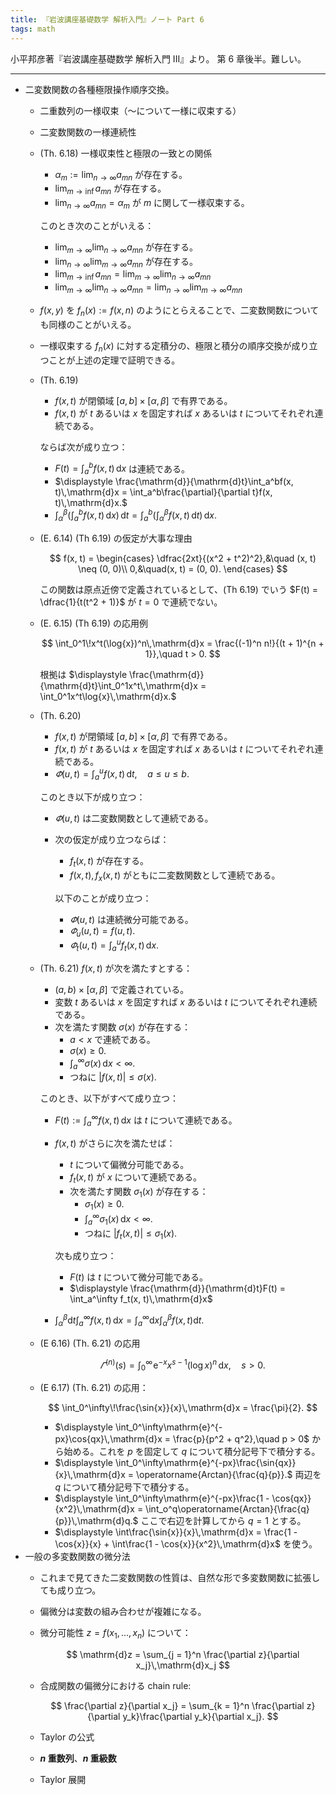 ```yaml
---
title: 『岩波講座基礎数学 解析入門』ノート Part 6
tags: math
---
```


小平邦彦著『岩波講座基礎数学 解析入門 III』より。
第 6 章後半。難しい。

----

* 二変数関数の各種極限操作順序交換。
  * 二重数列の一様収束（～について一様に収束する）
  * 二変数関数の一様連続性
  * (Th. 6.18) 一様収束性と極限の一致との関係
    * $\displaystyle \alpha_m := \lim_{n\to\infty} a_{mn}$ が存在する。
    * $\displaystyle \lim_{m\to\inf} a_{mn}$ が存在する。
    * $\displaystyle \lim_{n\to\infty} a_{mn} = \alpha_m$ が $m$ に関して一様収束する。

    このとき次のことがいえる：
    * $\displaystyle \lim_{m\to\infty}\lim_{n\to\infty}a_{mn}$ が存在する。
    * $\displaystyle \lim_{n\to\infty}\lim_{m\to\infty}a_{mn}$ が存在する。
    * $\displaystyle \lim_{m\to\inf} a_{mn} = \lim_{m\to\infty}\lim_{n\to\infty}a_{mn}$
    * $\displaystyle \lim_{m\to\infty}\lim_{n\to\infty}a_{mn} = \lim_{n\to\infty}\lim_{m\to\infty}a_{mn}$
  * $f(x, y)$ を $f_n(x) := f(x, n)$ のようにとらえることで、二変数関数についても同様のことがいえる。
  * 一様収束する $f_n(x)$ に対する定積分の、極限と積分の順序交換が成り立つことが上述の定理で証明できる。
  * (Th. 6.19)
    * $f(x, t)$ が閉領域 ${[a, b]} \times {[\alpha, \beta]}$ で有界である。
    * $f(x, t)$ が $t$ あるいは $x$ を固定すれば $x$ あるいは $t$ についてそれぞれ連続である。

    ならば次が成り立つ：
    * $\displaystyle F(t) = \int_a^bf(x, t)\,\mathrm{d}x$ は連続である。
    * $\displaystyle \frac{\mathrm{d}}{\mathrm{d}t}\int_a^bf(x, t)\,\mathrm{d}x = \int_a^b\frac{\partial}{\partial t}f(x, t)\,\mathrm{d}x.$
    * $\displaystyle \int_\alpha^\beta\left(\int_a^bf(x, t)\,\mathrm{d}x\right)\,\mathrm{d}t = \int_a^b\left(\int_\alpha^\beta f(x, t)\,\mathrm{d}t\right)\,\mathrm{d}x.$
  * (E. 6.14) (Th 6.19) の仮定が大事な理由

    $$
    f(x, t) = \begin{cases}
    \dfrac{2xt}{(x^2 + t^2)^2},&\quad (x, t) \neq (0, 0)\\
    0,&\quad(x, t) = (0, 0).
    \end{cases}
    $$

    この関数は原点近傍で定義されているとして、(Th 6.19) でいう $F(t) = \dfrac{1}{t(t^2 + 1)}$ が $t = 0$ で連続でない。
  * (E. 6.15) (Th 6.19) の応用例

    $$
    \int_0^1\!x^t(\log{x})^n\,\mathrm{d}x = \frac{(-1)^n n!}{(t + 1)^{n + 1}},\quad t > 0.
    $$

    根拠は $\displaystyle \frac{\mathrm{d}}{\mathrm{d}t}\int_0^1x^t\,\mathrm{d}x = \int_0^1x^t\log{x}\,\mathrm{d}x.$
  * (Th. 6.20)
    * $f(x, t)$ が閉領域 ${[a, b]} \times {[\alpha, \beta]}$ で有界である。
    * $f(x, t)$ が $t$ あるいは $x$ を固定すれば $x$ あるいは $t$ についてそれぞれ連続である。
    * $\displaystyle \varPhi(u, t) = \int_a^uf(x, t)\,\mathrm{d}t,\quad a \le u \le b.$

    このとき以下が成り立つ：
    * $\varPhi(u, t)$ は二変数関数として連続である。
    * 次の仮定が成り立つならば：
      * $f_t(x, t)$ が存在する。
      * $f(x, t), f_x(x, t)$ がともに二変数関数として連続である。

      以下のことが成り立つ：
      * $\varPhi(u, t)$ は連続微分可能である。
      * $\varPhi_u(u, t) = f(u, t).$
      * $\displaystyle \varPhi_t(u, t) = \int_a^uf_t(x, t)\,\mathrm{d}x.$
  * (Th. 6.21) $f(x, t)$ が次を満たすとする：
    * $(a, b) \times {[\alpha, \beta]}$ で定義されている。
    * 変数 $t$ あるいは $x$ を固定すれば $x$ あるいは $t$ についてそれぞれ連続である。
    * 次を満たす関数 $\sigma(x)$ が存在する：
      * $a < x$ で連続である。
      * $\sigma(x) \ge 0.$
      * $\displaystyle \int_a^\infty\sigma(x)\,\mathrm{d}x < \infty.$
      * つねに $\lvert f(x, t)\rvert \le \sigma(x).$

    このとき、以下がすべて成り立つ：
    * $\displaystyle F(t) := \int_a^\infty f(x, t)\,\mathrm{d}x$ は $t$ について連続である。
    * $f(x, t)$ がさらに次を満たせば：
      * $t$ について偏微分可能である。
      * $f_t(x, t)$ が $x$ について連続である。
      * 次を満たす関数 $\sigma_1(x)$ が存在する：
        * $\sigma_1(x) \ge 0.$
        * $\displaystyle \int_a^\infty\sigma_1(x)\,\mathrm{d}x < \infty.$
        * つねに $\lvert f_t(x, t)\rvert \le \sigma_1(x).$

      次も成り立つ：
      * $F(t)$ は $t$ について微分可能である。
      * $\displaystyle \frac{\mathrm{d}}{\mathrm{d}t}F(t) = \int_a^\infty f_t(x, t)\,\mathrm{d}x$
    * $\displaystyle \int_\alpha^\beta\mathrm{d}t\int_a^\infty f(x, t)\,\mathrm{d}x = \int_a^\infty \mathrm{d}x\int_\alpha^\beta f(x, t)\mathrm{d}t.$
  * (E 6.16) (Th. 6.21) の応用

    $$
    \varGamma^{(n)}(s) = \int_0^\infty\!\mathrm{e}^{-x} x^{s-1}(\log{x})^n\,\mathrm{d}x,\quad s > 0.
    $$

  * (E 6.17) (Th. 6.21) の応用：

    $$
    \int_0^\infty\!\frac{\sin{x}}{x}\,\mathrm{d}x = \frac{\pi}{2}.
    $$

    * $\displaystyle \int_0^\infty\mathrm{e}^{-px}\cos{qx}\,\mathrm{d}x = \frac{p}{p^2 + q^2},\quad p > 0$ から始める。これを $p$ を固定して $q$ について積分記号下で積分する。
    * $\displaystyle \int_0^\infty\mathrm{e}^{-px}\frac{\sin{qx}}{x}\,\mathrm{d}x = \operatorname{Arctan}{\frac{q}{p}}.$ 両辺を $q$ について積分記号下で積分する。
    * $\displaystyle \int_0^\infty\mathrm{e}^{-px}\frac{1 - \cos{qx}}{x^2}\,\mathrm{d}x = \int_o^q\operatorname{Arctan}{\frac{q}{p}}\,\mathrm{d}q.$ ここで右辺を計算してから $q = 1$ とする。
    * $\displaystyle \int\frac{\sin{x}}{x}\,\mathrm{d}x = \frac{1 - \cos{x}}{x} + \int\frac{1 - \cos{x}}{x^2}\,\mathrm{d}x$ を使う。
* 一般の多変数関数の微分法
  * これまで見てきた二変数関数の性質は、自然な形で多変数関数に拡張しても成り立つ。
  * 偏微分は変数の組み合わせが複雑になる。
  * 微分可能性 $z = f(x_1, \dotsc, x_n)$ について：

    $$
    \mathrm{d}z = \sum_{j = 1}^n \frac{\partial z}{\partial x_j}\,\mathrm{d}x_j
    $$

  * 合成関数の偏微分における chain rule:

    $$
    \frac{\partial z}{\partial x_j} = \sum_{k = 1}^n \frac{\partial z}{\partial y_k}\frac{\partial y_k}{\partial x_j}.
    $$

  * Taylor の公式
  * **$n$ 重数列**、**$n$ 重級数**
  * Taylor 展開
